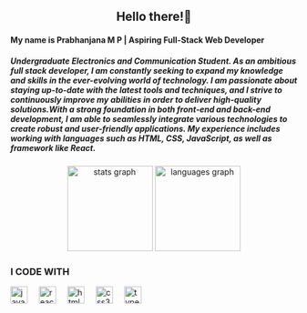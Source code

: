 <h2 align="center">Hello there!👋 </h2>
<h4>My name is Prabhanjana M P  |   Aspiring Full-Stack Web Developer </h4>

<h5> Undergraduate Electronics and Communication Student. As an ambitious full stack developer, I am constantly seeking to expand my knowledge and skills in the ever-evolving world of technology. I am passionate about staying up-to-date with the latest tools and techniques, and I strive to continuously improve my abilities in order to deliver high-quality solutions.With a strong foundation in both front-end and back-end development, I am able to seamlessly integrate various technologies to create robust and user-friendly applications. My experience includes working with languages such as HTML, CSS, JavaScript, as well as framework like React.</h5>
  

###

<div align="center">
  <img src="https://github-readme-stats.vercel.app/api?username=Prabhanjana-hebbar&hide_title=false&hide_rank=false&show_icons=true&include_all_commits=true&count_private=true&disable_animations=false&theme=dracula&locale=en&hide_border=false" height="150" alt="stats graph"  />
  <img src="https://github-readme-stats.vercel.app/api/top-langs?username=Prabhanjana-hebbar&locale=en&hide_title=false&layout=compact&card_width=320&langs_count=5&theme=dracula&hide_border=false" height="150" alt="languages graph"  />
</div>



### I CODE WITH

<div align="left">
  <img src="https://cdn.jsdelivr.net/gh/devicons/devicon/icons/javascript/javascript-original.svg" height="30" alt="javascript logo"  />
  <img width="12" />
  <img src="https://cdn.jsdelivr.net/gh/devicons/devicon/icons/react/react-original.svg" height="30" alt="react logo"  />
  <img width="12" />
  <img src="https://cdn.jsdelivr.net/gh/devicons/devicon/icons/html5/html5-original.svg" height="30" alt="html5 logo"  />
  <img width="12" />
  <img src="https://cdn.jsdelivr.net/gh/devicons/devicon/icons/css3/css3-original.svg" height="30" alt="css3 logo"  />
  <img width="12" />
  <img src="https://cdn.jsdelivr.net/gh/devicons/devicon/icons/typescript/typescript-original.svg" height="30" alt="typescript logo"  />
  <img width="12" />


</div>



 


